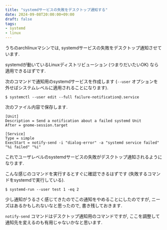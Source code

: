 ```yaml
---
title: "systemdサービスの失敗をデスクトップ通知する"
date: 2024-09-08T20:00:00+09:00
draft: false
tags:
- systemd
- linux
---
```


うちのarchlinuxマシンでは, systemdサービスの失敗をデスクトップ通知させています.

<!--more-->

systemdが動いているLinuxディストリビューション (つまりだいたいOK) なら適用できるはずです.

次のコマンドで通知用のsystemdサービスを作成します
(`--user` オプションを外せばシステムレベルに適用されることになります).

```plaintext
$ systemctl --user edit --full failure-notification@.service
```

次のファイル内容で保存します.

```systemd
[Unit]
Description = Send a notification about a failed systemd Unit
After = gnome-session.target

[Service]
Type = simple
ExecStart = notify-send -i "dialog-error" -a "systemd service failed" "%i failed" "%i"
```

これでユーザレベルのsystemdサービスの失敗がデスクトップ通知されるようになります.

こんな感じのコマンドを実行するとすぐに確認できるはずです (失敗するコマンドをsystemdで実行している).

```plaintext
$ systemd-run --user test 1 -eq 2
```

少し通知がうるさく感じてきたのでこの通知をやめることにしたのですが,
ニーズはあるかもしれないなと思ったので, 書き残しておきます.

`notify-send` コマンドはデスクトップ通知用のコマンドですが,
ここを調整して通知先を変えるのも有用じゃないかなと思います.
